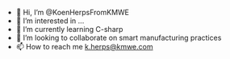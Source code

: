 - 👋 Hi, I’m @KoenHerpsFromKMWE
- 👀 I’m interested in ...
- 🌱 I’m currently learning C-sharp
- 💞️ I’m looking to collaborate on smart manufacturing practices
- 📫 How to reach me k.herps@kmwe.com

<!---
KoenHerpsFromKMWE/KoenHerpsFromKMWE is a ✨ special ✨ repository because its `README.md` (this file) appears on your GitHub profile.
You can click the Preview link to take a look at your changes.
--->

